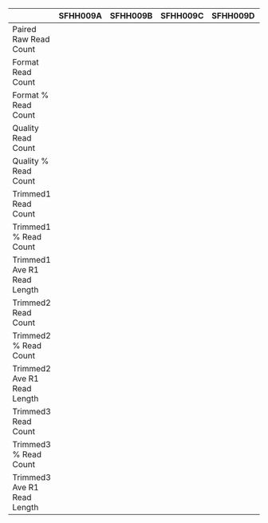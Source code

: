 |    | SFHH009A | SFHH009B | SFHH009C | SFHH009D | SFHH009E | SFHH009F | SFHH009G | SFHH009H | SFHH009I | SFHH009J | SFHH009L | SFHH009M | SFHH009N |
| --- | --- | --- | --- | --- | --- | --- | --- | --- | --- | --- | --- | --- | --- |
| Paired Raw Read Count |  |  |  |  |  |  |  |  |  |  |  |  |  |
| Format Read Count |  |  |  |  |  |  |  |  |  |  |  |  |  |
| Format % Read Count |  |  |  |  |  |  |  |  |  |  |  |  |  |
| Quality Read Count |  |  |  |  |  |  |  |  |  |  |  |  |  |
| Quality % Read Count |  |  |  |  |  |  |  |  |  |  |  |  |  |
| Trimmed1 Read Count |  |  |  |  |  |  |  |  |  |  |  |  |  |
| Trimmed1 % Read Count |  |  |  |  |  |  |  |  |  |  |  |  |  |
| Trimmed1 Ave R1 Read Length |  |  |  |  |  |  |  |  |  |  |  |  |  |
| Trimmed2 Read Count |  |  |  |  |  |  |  |  |  |  |  |  |  |
| Trimmed2 % Read Count |  |  |  |  |  |  |  |  |  |  |  |  |  |
| Trimmed2 Ave R1 Read Length |  |  |  |  |  |  |  |  |  |  |  |  |  |
| Trimmed3 Read Count |  |  |  |  |  |  |  |  |  |  |  |  |  |
| Trimmed3 % Read Count |  |  |  |  |  |  |  |  |  |  |  |  |  |
| Trimmed3 Ave R1 Read Length |  |  |  |  |  |  |  |  |  |  |  |  |  |
